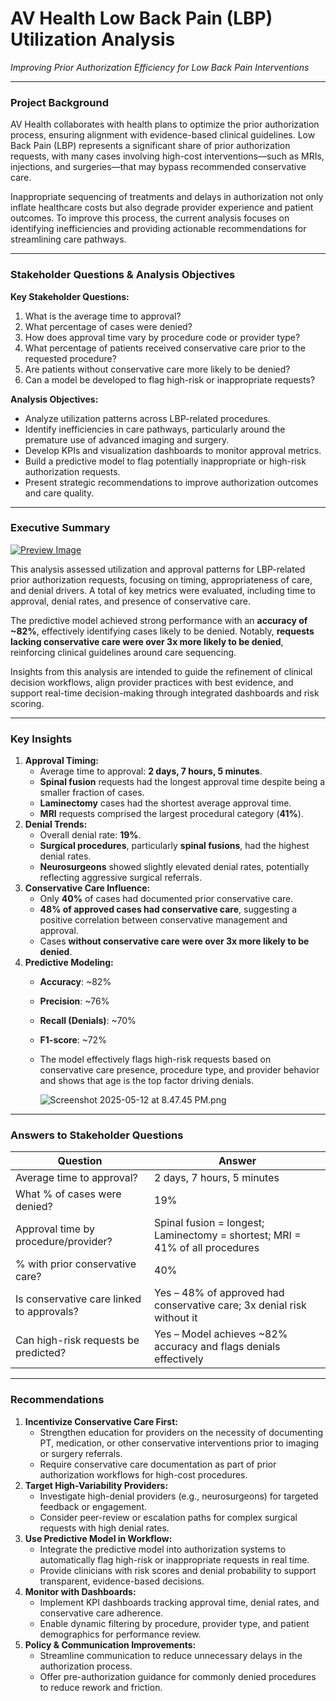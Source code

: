 # AV Health Low Back Pain (LBP) Utilization Analysis

*Improving Prior Authorization Efficiency for Low Back Pain Interventions*

---

### **Project Background**

AV Health collaborates with health plans to optimize the prior authorization process, ensuring alignment with evidence-based clinical guidelines. Low Back Pain (LBP) represents a significant share of prior authorization requests, with many cases involving high-cost interventions—such as MRIs, injections, and surgeries—that may bypass recommended conservative care.

Inappropriate sequencing of treatments and delays in authorization not only inflate healthcare costs but also degrade provider experience and patient outcomes. To improve this process, the current analysis focuses on identifying inefficiencies and providing actionable recommendations for streamlining care pathways.

---

### **Stakeholder Questions & Analysis Objectives**

**Key Stakeholder Questions:**

1. What is the average time to approval?
2. What percentage of cases were denied?
3. How does approval time vary by procedure code or provider type?
4. What percentage of patients received conservative care prior to the requested procedure?
5. Are patients without conservative care more likely to be denied?
6. Can a model be developed to flag high-risk or inappropriate requests?

**Analysis Objectives:**

- Analyze utilization patterns across LBP-related procedures.
- Identify inefficiencies in care pathways, particularly around the premature use of advanced imaging and surgery.
- Develop KPIs and visualization dashboards to monitor approval metrics.
- Build a predictive model to flag potentially inappropriate or high-risk authorization requests.
- Present strategic recommendations to improve authorization outcomes and care quality.

---

### **Executive Summary**

[![Preview Image](https://github.com/TiffanyNwanne/AV-Health-Low-Back-Pain-LBP-Utilization-Analysis/blob/main/Dashboard.png)](https://github.com/TiffanyNwanne/AV-Health-Low-Back-Pain-LBP-Utilization-Analysis/blob/main/Dashboard.png)

This analysis assessed utilization and approval patterns for LBP-related prior authorization requests, focusing on timing, appropriateness of care, and denial drivers. A total of key metrics were evaluated, including time to approval, denial rates, and presence of conservative care.

The predictive model achieved strong performance with an **accuracy of ~82%**, effectively identifying cases likely to be denied. Notably, **requests lacking conservative care were over 3x more likely to be denied**, reinforcing clinical guidelines around care sequencing.

Insights from this analysis are intended to guide the refinement of clinical decision workflows, align provider practices with best evidence, and support real-time decision-making through integrated dashboards and risk scoring.

---

### **Key Insights**

1. **Approval Timing:**
    - Average time to approval: **2 days, 7 hours, 5 minutes**.
    - **Spinal fusion** requests had the longest approval time despite being a smaller fraction of cases.
    - **Laminectomy** cases had the shortest average approval time.
    - **MRI** requests comprised the largest procedural category (**41%**).
2. **Denial Trends:**
    - Overall denial rate: **19%**.
    - **Surgical procedures**, particularly **spinal fusions**, had the highest denial rates.
    - **Neurosurgeons** showed slightly elevated denial rates, potentially reflecting aggressive surgical referrals.
3. **Conservative Care Influence:**
    - Only **40%** of cases had documented prior conservative care.
    - **48% of approved cases had conservative care**, suggesting a positive correlation between conservative management and approval.
    - Cases **without conservative care were over 3x more likely to be denied**.
4. **Predictive Modeling:**
    - **Accuracy**: ~82%
    - **Precision**: ~76%
    - **Recall (Denials)**: ~70%
    - **F1-score**: ~72%
    - The model effectively flags high-risk requests based on conservative care presence, procedure type, and provider behavior and shows that age is the top factor driving denials.
        
        ![Screenshot 2025-05-12 at 8.47.45 PM.png](AV%20Health%20Low%20Back%20Pain%20(LBP)%20Utilization%20Analysis%201f14799bb267801db009d1e08b4b5154/Screenshot_2025-05-12_at_8.47.45_PM.png)
        

---

### **Answers to Stakeholder Questions**

| **Question** | **Answer** |
| --- | --- |
| Average time to approval? | 2 days, 7 hours, 5 minutes |
| What % of cases were denied? | 19% |
| Approval time by procedure/provider? | Spinal fusion = longest; Laminectomy = shortest; MRI = 41% of all procedures |
| % with prior conservative care? | 40% |
| Is conservative care linked to approvals? | Yes – 48% of approved had conservative care; 3x denial risk without it |
| Can high-risk requests be predicted? | Yes – Model achieves ~82% accuracy and flags denials effectively |

---

### **Recommendations**

1. **Incentivize Conservative Care First:**
    - Strengthen education for providers on the necessity of documenting PT, medication, or other conservative interventions prior to imaging or surgery referrals.
    - Require conservative care documentation as part of prior authorization workflows for high-cost procedures.
2. **Target High-Variability Providers:**
    - Investigate high-denial providers (e.g., neurosurgeons) for targeted feedback or engagement.
    - Consider peer-review or escalation paths for complex surgical requests with high denial rates.
3. **Use Predictive Model in Workflow:**
    - Integrate the predictive model into authorization systems to automatically flag high-risk or inappropriate requests in real time.
    - Provide clinicians with risk scores and denial probability to support transparent, evidence-based decisions.
4. **Monitor with Dashboards:**
    - Implement KPI dashboards tracking approval time, denial rates, and conservative care adherence.
    - Enable dynamic filtering by procedure, provider type, and patient demographics for performance review.
5. **Policy & Communication Improvements:**
    - Streamline communication to reduce unnecessary delays in the authorization process.
    - Offer pre-authorization guidance for commonly denied procedures to reduce rework and friction.
